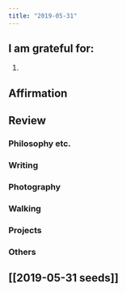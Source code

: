 ```yaml
---
title: "2019-05-31"
---
```

## I am grateful for:
1. 

## Affirmation

## Review
### Philosophy etc.

### Writing

### Photography

### Walking

### Projects

### Others

## [[2019-05-31 seeds]]

